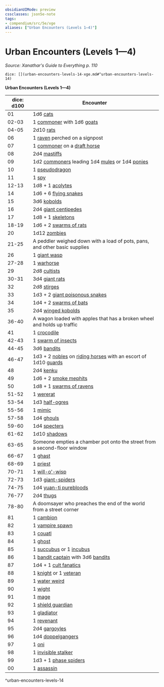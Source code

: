 ```yaml
---
obsidianUIMode: preview
cssclasses: json5e-note
tags:
- compendium/src/5e/xge
aliases: ["Urban Encounters (Levels 1—4)"]
---
```

# Urban Encounters (Levels 1—4)
*Source: Xanathar's Guide to Everything p. 110* 

`dice: [](urban-encounters-levels-14-xge.md#^urban-encounters-levels-14)`

**Urban Encounters (Levels 1—4)**

| dice: d100 | Encounter |
|------------|-----------|
| 01 | 1d6 [cats](z_compendium/bestiary/beast/cat.md) |
| 02-03 | 1 [commoner](z_compendium/bestiary/humanoid/commoner.md) with 1d6 [goats](z_compendium/bestiary/beast/goat.md) |
| 04-05 | 2d10 [rats](z_compendium/bestiary/beast/rat.md) |
| 06 | 1 [raven](z_compendium/bestiary/beast/raven.md) perched on a signpost |
| 07 | 1 [commoner](z_compendium/bestiary/humanoid/commoner.md) on a [draft horse](z_compendium/bestiary/beast/draft-horse.md) |
| 08 | 2d4 [mastiffs](z_compendium/bestiary/beast/mastiff.md) |
| 09 | 1d2 [commoners](z_compendium/bestiary/humanoid/commoner.md) leading 1d4 [mules](z_compendium/bestiary/beast/mule.md) or 1d4 [ponies](z_compendium/bestiary/beast/pony.md) |
| 10 | 1 [pseudodragon](z_compendium/bestiary/dragon/pseudodragon.md) |
| 11 | 1 [spy](z_compendium/bestiary/humanoid/spy.md) |
| 12-13 | 1d8 + 1 [acolytes](z_compendium/bestiary/humanoid/acolyte.md) |
| 14 | 1d6 + 6 [flying snakes](z_compendium/bestiary/beast/flying-snake.md) |
| 15 | 3d6 [kobolds](z_compendium/bestiary/humanoid/kobold.md) |
| 16 | 2d4 [giant centipedes](z_compendium/bestiary/beast/giant-centipede.md) |
| 17 | 1d8 + 1 [skeletons](z_compendium/bestiary/undead/skeleton.md) |
| 18-19 | 1d6 + 2 [swarms of rats](z_compendium/bestiary/beast/swarm-of-rats.md) |
| 20 | 1d12 [zombies](z_compendium/bestiary/undead/zombie.md) |
| 21-25 | A peddler weighed down with a load of pots, pans, and other basic supplies |
| 26 | 1 [giant wasp](z_compendium/bestiary/beast/giant-wasp.md) |
| 27-28 | 1 [warhorse](z_compendium/bestiary/beast/warhorse.md) |
| 29 | 2d8 [cultists](z_compendium/bestiary/humanoid/cultist.md) |
| 30-31 | 3d4 [giant rats](z_compendium/bestiary/beast/giant-rat.md) |
| 32 | 2d8 [stirges](z_compendium/bestiary/beast/stirge.md) |
| 33 | 1d3 + 2 [giant poisonous snakes](z_compendium/bestiary/beast/giant-poisonous-snake.md) |
| 34 | 1d4 + 2 [swarms of bats](z_compendium/bestiary/beast/swarm-of-bats.md) |
| 35 | 2d4 [winged kobolds](z_compendium/bestiary/humanoid/winged-kobold.md) |
| 36-40 | A wagon loaded with apples that has a broken wheel and holds up traffic |
| 41 | 1 [crocodile](z_compendium/bestiary/beast/crocodile.md) |
| 42-43 | 1 [swarm of insects](z_compendium/bestiary/beast/swarm-of-insects.md) |
| 44-45 | 3d6 [bandits](z_compendium/bestiary/humanoid/bandit.md) |
| 46-47 | 1d3 + 2 [nobles](z_compendium/bestiary/humanoid/noble.md) on [riding horses](z_compendium/bestiary/beast/riding-horse.md) with an escort of 1d10 [guards](z_compendium/bestiary/humanoid/guard.md) |
| 48 | 2d4 [kenku](z_compendium/bestiary/humanoid/kenku.md) |
| 49 | 1d6 + 2 [smoke mephits](z_compendium/bestiary/elemental/smoke-mephit.md) |
| 50 | 1d8 + 1 [swarms of ravens](z_compendium/bestiary/beast/swarm-of-ravens.md) |
| 51-52 | 1 [wererat](z_compendium/bestiary/humanoid/wererat.md) |
| 53-54 | 1d3 [half-ogres](z_compendium/bestiary/giant/half-ogre-ogrillon.md) |
| 55-56 | 1 [mimic](z_compendium/bestiary/monstrosity/mimic.md) |
| 57-58 | 1d4 [ghouls](z_compendium/bestiary/undead/ghoul.md) |
| 59-60 | 1d4 [specters](z_compendium/bestiary/undead/specter.md) |
| 61-62 | 1d10 [shadows](z_compendium/bestiary/undead/shadow.md) |
| 63-65 | Someone empties a chamber pot onto the street from a second-floor window |
| 66-67 | 1 [ghast](z_compendium/bestiary/undead/ghast.md) |
| 68-69 | 1 [priest](z_compendium/bestiary/humanoid/priest.md) |
| 70-71 | 1 [will-o'-wisp](z_compendium/bestiary/undead/will-o-wisp.md) |
| 72-73 | 1d3 [giant-spiders](z_compendium/bestiary/beast/giant-spider.md) |
| 74-75 | 1d4 [yuan-ti purebloods](z_compendium/bestiary/humanoid/yuan-ti-pureblood.md) |
| 76-77 | 2d4 [thugs](z_compendium/bestiary/humanoid/thug.md) |
| 78-80 | A doomsayer who preaches the end of the world from a street corner |
| 81 | 1 [cambion](z_compendium/bestiary/fiend/cambion.md) |
| 82 | 1 [vampire spawn](z_compendium/bestiary/undead/vampire-spawn.md) |
| 83 | 1 [couatl](z_compendium/bestiary/celestial/couatl.md) |
| 84 | 1 [ghost](z_compendium/bestiary/undead/ghost.md) |
| 85 | 1 [succubus](z_compendium/bestiary/fiend/succubus.md) or 1 [incubus](z_compendium/bestiary/fiend/incubus.md) |
| 86 | 1 [bandit captain](z_compendium/bestiary/humanoid/bandit-captain.md) with 3d6 [bandits](z_compendium/bestiary/humanoid/bandit.md) |
| 87 | 1d4 + 1 [cult fanatics](z_compendium/bestiary/humanoid/cult-fanatic.md) |
| 88 | 1 [knight](z_compendium/bestiary/humanoid/knight.md) or 1 [veteran](z_compendium/bestiary/humanoid/veteran.md) |
| 89 | 1 [water weird](z_compendium/bestiary/elemental/water-weird.md) |
| 90 | 1 [wight](z_compendium/bestiary/undead/wight.md) |
| 91 | 1 [mage](z_compendium/bestiary/humanoid/mage.md) |
| 92 | 1 [shield guardian](z_compendium/bestiary/construct/shield-guardian.md) |
| 93 | 1 [gladiator](z_compendium/bestiary/humanoid/gladiator.md) |
| 94 | 1 [revenant](z_compendium/bestiary/undead/revenant.md) |
| 95 | 2d4 [gargoyles](z_compendium/bestiary/elemental/gargoyle.md) |
| 96 | 1d4 [doppelgangers](z_compendium/bestiary/monstrosity/doppelganger.md) |
| 97 | 1 [oni](z_compendium/bestiary/giant/oni.md) |
| 98 | 1 [invisible stalker](z_compendium/bestiary/elemental/invisible-stalker.md) |
| 99 | 1d3 + 1 [phase spiders](z_compendium/bestiary/monstrosity/phase-spider.md) |
| 00 | 1 [assassin](z_compendium/bestiary/humanoid/assassin.md) |
^urban-encounters-levels-14